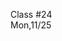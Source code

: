 <div class="lecture1">

<div class="column_date">
<p markdown="block">

Class #24 <br>
Mon,11/25

</p>
</div>
<div class="column_materials">
<p markdown="block">



</p>
</div>

<div class="column_assign">
<p markdown="block">



</p>
</div>

</div>

